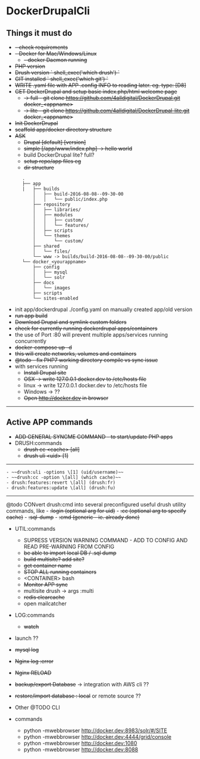 # DockerDrupalCli

## Things it must do                                                                            
- ~~- check requirements~~                                                             
- ~~- Docker for Mac/Windows/Linux~~                                               
    - ~~- docker Daemon running~~                                                 
- ~~PHP version~~                                                               
- ~~Drush version \` shell_exec('which drush') \`~~                              
- ~~GIT installed \` shell_exec('which git') \`~~
- ~~WRITE .yaml file with APP .config INFO to reading later. eg. type: \[D8]~~                                                                                     
- ~~GET DockerDrupal and setup basic index.php/html welcome page~~
  - ~~\-> full - git clone https://github.com/4alldigital/DockerDrupal.git docker_\<appname>~~
  - ~~\-> lite - git clone https://github.com/4alldigital/DockerDrupal-lite.git docker_\<appname>~~
- ~~Init DockerDrupal~~
- ~~scaffold app/docker directory structure~~
- ~~ASK~~
  - ~~Drupal \[default] \[version]~~
  - ~~simple \[/app/www/index.php] \-> hello world~~            
  - build DockerDrupal lite? full?            
  - ~~setup repo/app files eg~~  
  - ~~dir structure~~
```
      .        
      ├── app
      |   ├── builds
          │   ├── build-2016-08-08--09-30-00
          │   │   └── public/index.php
          ├── repository
          │   ├── libraries/
          │   ├── modules
          │   │   ├── custom/
          │   │   └── features/
          │   ├── scripts
          │   └── themes
          │       └── custom/
          ├── shared
          │   └── files/
          └── www -> builds/build-2016-08-08--09-30-00/public
      └── docker_<yourappname>  
          ├── config
          │   ├── mysql
          │   └── solr
          ├── docs
          │   └── images
          ├── scripts
          └── sites-enabled
```
- init app/dockerdrupal ./config.yaml on manually created app/old version
- ~~run app build~~
- ~~Download Drupal and symlink custom folders~~
- ~~check for currently running dockerdrupal apps/containers~~
- the use of Port :80 will prevent multiple apps/services running concurrently
- ~~docker-compose up -d~~
- ~~this will create networks, volumes and containers~~
- ~~@todo - fix PHP7 working directory compile vs sync issue~~
- with services running
    - ~~Install Drupal site~~
    - ~~OSX -> write 127.0.0.1 docker.dev to /etc/hosts file~~
    - linux -> write 127.0.0.1 docker.dev to /etc/hosts file
    - Windows -> ??        
    - ~~Open http://docker.dev in browser~~

------
## Active APP commands
- ~~ADD GENERAL SYNCME COMMAND - to start/update PHP apps~~
- DRUSH:commands
    - ~~drush cc \<cache> \[all]~~
    - ~~drush uli \<uid> \[1]~~
-----
    - ~~drush:uli -options \[1] (uid/username)~~
    - ~~drush:cc -option \[all] (which cache)~~
    - drush:features:revert \[all] (drush:fr)
    - drush:features:update \[all] (drush:fu)
-----
  @todo CONvert drush:cmd  into several preconfigured useful drush utility commands, like
    - ~~:login (optional arg for uid)~~
    - ~~:cc (optional arg to specify cache)~~
    - ~~:sql-dump~~
    - ~~:cmd (generic - ie. already done)~~
- UTIL:commands
    - SUPRESS VERSION WARNING COMMAND - ADD TO CONFIG AND READ PRE-WARNING FROM CONFIG
    - ~~be able to import local DB / .sql dump~~
    - ~~build multisite? add site?~~
    - ~~get container name~~
    - ~~STOP ALL running containers~~
    - \<CONTAINER\> bash
    - ~~Monitor APP sync~~
    - multisite drush -> args :multi
    - ~~redis clearcache~~
    - open mailcatcher
- LOG:commands
    - ~~watch <service>~~
- launch ??
- ~~mysql log~~
- ~~Nginx log :error~~
- ~~Nginx RELOAD~~
- ~~backup/export Database~~ -> integration with AWS cli ??
- ~~restore/import database : local~~ or remote source ??

- Other @TODO CLI
- commands
   - python -mwebbrowser http://docker.dev:8983/solr/#/SITE
   - python -mwebbrowser http://docker.dev:4444/grid/console
   - python -mwebbrowser http://docker.dev:1080
   - python -mwebbrowser http://docker.dev:8088
